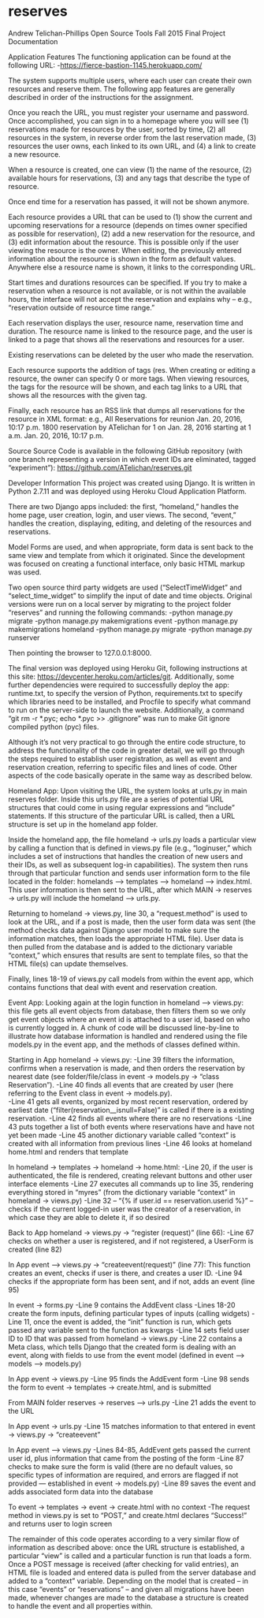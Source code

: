 # reserves

Andrew Telichan-Phillips
Open Source Tools
Fall 2015
Final Project Documentation


Application Features
The functioning application can be found at the following URL: 
-https://fierce-bastion-1145.herokuapp.com/

The system supports multiple users, where each user can create their own resources and reserve them.  The following app features are generally described in order of the instructions for the assignment.

Once you reach the URL, you must register your username and password.  Once accomplished, you can sign in to a homepage where you will see (1) reservations made for resources by the user, sorted by time, (2) all resources in the system, in reverse order from the last reservation made, (3) resources the user owns, each linked to its own URL, and (4) a link to create a new resource.

When a resource is created, one can view (1) the name of the resource, (2) available hours for reservations, (3) and any tags that describe the type of resource. 

Once end time for a reservation has passed, it will not be shown anymore.

Each resource provides a URL that can be used to (1) show the current and upcoming reservations for a resource (depends on times owner specified as possible for reservation), (2) add a new reservation for the resource, and (3) edit information about the resource.  This is possible only if the user viewing the resource is the owner. When editing, the previously entered information about the resource is shown in the form as default values. Anywhere else a resource name is shown, it links to the corresponding URL.

Start times and durations resources can be specified. If you try to make a reservation when a resource is not available, or is not within the available hours, the interface will not accept the reservation and explains why – e.g., “reservation outside of resource time range.”

Each reservation displays the user, resource name, reservation time and duration. The resource name is linked to the resource page, and the user is linked to a page that shows all the reservations and resources for a user.

Existing reservations can be deleted by the user who made the reservation. 

Each resource supports the addition of tags (res. When creating or editing a resource, the owner can specify 0 or more tags. When viewing resources, the tags for the resource will be shown, and each tag links to a URL that shows all the resources with the given tag.

Finally, each resource has an RSS link that dumps all reservations for the resource in XML format: e.g., All Reservations for reunion Jan. 20, 2016, 10:17 p.m. 1800 reservation by ATelichan for 1 on Jan. 28, 2016 starting at 1 a.m. Jan. 20, 2016, 10:17 p.m.


Source
Source Code is available in the following GitHub repository (with one branch representing a version in which event IDs are eliminated, tagged “experiment”):
https://github.com/ATelichan/reserves.git


Developer Information
This project was created using Django. It is written in Python 2.7.11 and was deployed using Heroku Cloud Application Platform.

There are two Django apps included: the first, “homeland,” handles the home page, user creation, login, and user views. The second, “event,” handles the creation, displaying, editing, and deleting of the resources and reservations. 

Model Forms are used, and when appropriate, form data is sent back to the same view and template from which it originated. Since the development was focused on creating a functional interface, only basic HTML markup was used. 

Two open source third party widgets are used (“SelectTimeWidget” and “select_time_widget” to simplify the input of date and time objects.
Original versions were run on a local server by migrating to the project folder “reserves” and running the following commands:
-python manage.py migrate
-python manage.py makemigrations event
-python manage.py makemigrations homeland
-python manage.py migrate
-python manage.py runserver

Then pointing the browser to 127.0.0.1:8000.

The final version was deployed using Heroku Git, following instructions at this site: https://devcenter.heroku.com/articles/git.  Additionally, some further dependencies were required to successfully deploy the app: runtime.txt, to specify the version of Python, requirements.txt to specify which libraries need to be installed, and Procfile to specify what command to run on the server-side to launch the website.  Additionally, a command “git rm -r *.pyc; echo *.pyc >> .gitignore” was run to make Git ignore compiled python (pyc) files.

Although it’s not very practical to go through the entire code structure, to address the functionality of the code in greater detail, we will go through the steps required to establish user registration, as well as event and reservation creation, referring to specific files and lines of code.  Other aspects of the code basically operate in the same way as described below.


Homeland App:
Upon visiting the URL, the system looks at urls.py in main reserves folder.  Inside this urls.py file are a series of potential URL structures that could come in using regular expressions and “include” statements.  If this structure of the particular URL is called, then a URL structure is set up in the homeland app folder.

Inside the homeland app, the file homeland → urls.py loads a particular view by calling a function that is defined in views.py file (e.g., “loginuser,” which includes a set of instructions that handles the creation of new users and their IDs, as well as subsequent log-in capabilities).  The system then runs through that particular function and sends user information form to the file located in the folder: homelands —> templates —> homeland —> index.html.  This user information is then sent to the URL, after which MAIN → reserves → urls.py will include the homeland —> urls.py.

Returning to homeland → views.py, line 30, a “request.method” is used to look at the URL, and if a post is made, then the user form data was sent (the method checks data against Django user model to make sure the information matches, then loads the appropriate HTML file).  User data is then pulled from the database and is added to the dictionary variable “context,” which ensures that results are sent to template files, so that the HTML file(s) can update themselves.

Finally, lines 18-19 of views.py call models from within the event app, which contains functions that deal with event and reservation creation.  


Event App:
Looking again at the login function in homeland —> views.py: this file gets all event objects from database, then filters them so we only get event objects where an event id is attached to a user id, based on who is currently logged in.  A chunk of code will be discussed line-by-line to illustrate how database information is handled and rendered using the file models.py in the event app, and the methods of classes defined within.

Starting in App homeland → views.py:
-Line 39 filters the information, confirms when a reservation is made, and then orders the reservation by nearest date (see folder/file/class in event → models.py → “class Reservation”).
-Line 40 finds all events that are created by user (here referring to the Event class in event → models.py).  
-Line 41 gets all events, organized by most recent reservation, ordered by earliest date (“filter(reservation__isnull=False)” is called if there is a existing reservation.
-Line 42 finds all events where there are no reservations
-Line 43 puts together a list of both events where reservations have and have not yet been made
-Line 45 another dictionary variable called “context” is created with all information from previous lines
-Line 46 looks at homeland home.html and renders that template

In homeland → templates → homeland → home.html: 
-Line 20, if the user is authenticated, the file is rendered, creating relevant buttons and other user interface elements 
-Line 27 executes all commands up to line 35, rendering everything stored in “myres” (from the dictionary variable “context” in homeland → views.py)
-Line 32 – “{% if user.id == reservation.userid %}” – checks if the current logged-in user was the creator of a reservation, in which case they are able to delete it, if so desired

Back to App homeland → views.py → “register (request)” (line 66): 
-Line 67 checks on whether a user is registered, and if not registered, a UserForm is created (line 82)

In App event —> views.py → “createevent(request)” (line 77): 
This function creates an event, checks if user is there, and creates a user ID.
-Line 94 checks if the appropriate form has been sent, and if not, adds an event (line 95) 

In event → forms.py
-Line 9 contains the AddEvent class
-Lines 18-20 create the form inputs, defining particular types of inputs (calling widgets)
-Line 11, once the event is added, the “init” function is run, which gets passed any variable sent to the function as kwargs
-Line 14 sets field user ID to ID that was passed from homeland → views.py
-Line 22 contains a Meta class, which tells Django that the created form is dealing with an event, along with fields to use from the event model (defined in event —> models —> models.py)

In App event → views.py 
-Line 95 finds the AddEvent form
-Line 98 sends the form to event → templates → create.html,  and is submitted

From MAIN folder reserves → reserves —> urls.py 
-Line 21 adds the event to the URL 

In App event → urls.py 
-Line 15 matches information to that entered in event → views.py → “createevent”

In App event —> views.py 
-Lines 84-85, AddEvent gets passed the current user id, plus information that came from the posting of the form
-Line 87 checks to make sure the form is valid (there are no default values, so specific types of information are required, and errors are flagged if not provided — established in event → models.py)
-Line 89 saves the event and adds associated form data into the database

To event → templates → event → create.html with no context 
-The request method in views.py is set to “POST,” and create.html declares “Success!” and returns user to login screen


The remainder of this code operates according to a very similar flow of information as described above: once the URL structure is established, a particular “view” is called and a particular function is run that loads a form.  Once a POST message is received (after checking for valid entries), an HTML file is loaded and entered data is pulled from the server database and added to a “context” variable.  Depending on the model that is created – in this case “events” or “reservations” – and given all migrations have been made, whenever changes are made to the database a structure is created to handle the event and all properties within.
 


